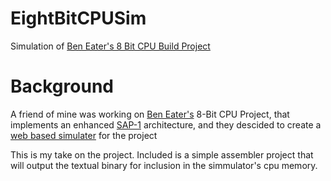 # EightBitCPUSim
Simulation of [Ben Eater's 8 Bit CPU Build Project](https://eater.net/8bit)
# Background
A friend of mine was working on [Ben Eater's](https://eater.net) 8-Bit CPU Project, 
that implements an enhanced [SAP-1](https://deeprajbhujel.blogspot.com/2015/12/sap-1-architecture.html) architecture,  and they descided to 
create a [web based simulater](https://itwasscience.com/posts/cpupostone/) for the project

This is my take on the project.  Included is a simple assembler project that will output the textual binary for inclusion in the simmulator's cpu memory.
